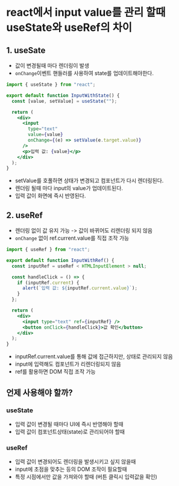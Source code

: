 # react에서 input value를 관리 할때 useState와 useRef의 차이

## 1. useSate

- 값이 변경될때 마다 렌더링이 발생
- `onChange`이벤트 핸들러를 사용하여 state를 업데이트해야한다.

```jsx
import { useState } from "react";

export default function InputWithState() {
  const [value, setValue] = useState("");

  return (
    <div>
      <input
        type="text"
        value={value}
        onChange={(e) => setValue(e.target.value)}
      />
      <p>입력 값: {value}</p>
    </div>
  );
}
```

- setValue를 호풀하면 상태가 변경되고 컴포넌트가 다시 렌더링된다.
- 렌더링 될때 마다 input의 value가 업데이트된다.
- 입력 값이 화면에 즉시 반영된다.

## 2. useRef

- 렌더링 없이 값 유지 가능 -> 값이 바뀌어도 리렌더링 되지 않음
- `onChange` 없이 ref.current.value를 직접 조작 가능

```jsx
import { useRef } from "react";

export default function InputWithRef() {
  const inputRef = useRef < HTMLInputElement > null;

  const handleClick = () => {
    if (inputRef.current) {
      alert(`입력 값: ${inputRef.current.value}`);
    }
  };

  return (
    <div>
      <input type="text" ref={inputRef} />
      <button onClick={handleClick}>값 확인</button>
    </div>
  );
}
```

- inputRef.current.value를 통해 값에 접근하지만, 상태로 관리되지 않음
- input에 입력해도 컴포넌트가 리렌더링되지 않음
- ref를 활용하면 DOM 직접 조작 가능

## 언제 사용해야 할까?

### useState

- 입력 값이 변경될 때마다 UI에 즉시 반영해야 할때
- 입력 값이 컴포넌트상태(state)로 관리되어야 할때

### useRef

- 입력 값이 변경되어도 렌더링을 발생시키고 싶지 않을때
- input에 초점을 맞추는 등의 DOM 조작이 필요할때
- 특정 시점에서만 값을 가져와야 할때 (버튼 클릭시 입력값을 확인)
